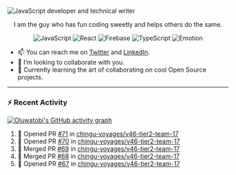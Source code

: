 ![JavaScript developer and technical writer](https://github.com/oluwatobiss/oluwatobiss/assets/60105594/b7553a4a-7e4c-4277-bc36-059974d9e7dd)

<div align="center">
  
  I am the guy who has fun coding sweetly and helps others do the same.
  
  ![JavaScript](https://img.shields.io/badge/javascript-f4e57e?style=for-the-badge&logo=javascript&logoColor=black)
  ![React](https://img.shields.io/badge/react-0D6C8C?style=for-the-badge&logo=react&logoColor=white)
  ![Firebase](https://img.shields.io/badge/firebase-F2C12A?style=for-the-badge&logo=firebase&logoColor=black)
  ![TypeScript](https://img.shields.io/badge/typescript-3178C6?style=for-the-badge&logo=typescript&logoColor=white)
  ![Emotion](https://img.shields.io/badge/emotion-ff69b4?style=for-the-badge&logo=emotion&logoColor=white)
  
</div>

- 📫 You can reach me on [Twitter](https://twitter.com/oluwatobiss) and [LinkedIn](https://www.linkedin.com/in/oluwatobiss/).
- 👯 I’m looking to collaborate with you.
- 🌱 Currently learning the art of collaborating on cool Open Source projects.

<!--

---

<div align="center">
  <img height=200 src="https://github-readme-stats.vercel.app/api?username=oluwatobiss&show_icons=true&theme=vision-friendly-dark" alt="Oluwatobi's GitHub stats"/>
  <img height=200 src="https://github-readme-stats.vercel.app/api/top-langs/?username=oluwatobiss&langs_count=8&layout=compact&theme=vision-friendly-dark" alt="Top Langs"/>
</div>

-->
  
---

### :zap: Recent Activity

[![Oluwatobi's GitHub activity graph](https://github-readme-activity-graph.vercel.app/graph?username=oluwatobiss&theme=high-contrast)](https://github.com/ashutosh00710/github-readme-activity-graph)

<!--START_SECTION:activity-->
1. 💪 Opened PR [#71](https://github.com/chingu-voyages/v46-tier2-team-17/pull/71) in [chingu-voyages/v46-tier2-team-17](https://github.com/chingu-voyages/v46-tier2-team-17)
2. 💪 Opened PR [#70](https://github.com/chingu-voyages/v46-tier2-team-17/pull/70) in [chingu-voyages/v46-tier2-team-17](https://github.com/chingu-voyages/v46-tier2-team-17)
3. 🎉 Merged PR [#69](https://github.com/chingu-voyages/v46-tier2-team-17/pull/69) in [chingu-voyages/v46-tier2-team-17](https://github.com/chingu-voyages/v46-tier2-team-17)
4. 🎉 Merged PR [#68](https://github.com/chingu-voyages/v46-tier2-team-17/pull/68) in [chingu-voyages/v46-tier2-team-17](https://github.com/chingu-voyages/v46-tier2-team-17)
5. 💪 Opened PR [#67](https://github.com/chingu-voyages/v46-tier2-team-17/pull/67) in [chingu-voyages/v46-tier2-team-17](https://github.com/chingu-voyages/v46-tier2-team-17)
<!--END_SECTION:activity-->

<!--
**oluwatobiss/oluwatobiss** is a ✨ _special_ ✨ repository because its `README.md` (this file) appears on your GitHub profile.

Here are some ideas to get you started:

- 🔭 I’m currently working on ...
- 🌱 I’m currently learning ...
- 👯 I’m looking to collaborate on ...
- 🤔 I’m looking for help with ...
- 💬 Ask me about ...
- 📫 How to reach me: ...
- 😄 Pronouns: ...
- ⚡ Fun fact: ...
-->
